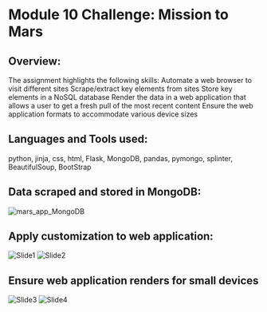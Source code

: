 # Module 10 Challenge: Mission to Mars

## Overview:
The assignment highlights the following skills:
Automate a web browser to visit different sites
Scrape/extract key elements from sites
Store key elements in a NoSQL database
Render the data in a web application that allows a user to get a fresh pull of the most recent content
Ensure the web application formats to accommodate various device sizes

## Languages and Tools used:
python, jinja, css, html, Flask, MongoDB, pandas, pymongo, splinter, BeautifulSoup, BootStrap

## Data scraped and stored in MongoDB:

![mars_app_MongoDB](https://user-images.githubusercontent.com/88041368/138779810-b9cb0d6e-1c67-48be-9340-e72576252f6e.png)

## Apply customization to web application:

![Slide1](https://user-images.githubusercontent.com/88041368/138780010-35e92457-f380-4f3c-9239-b1a8af27312a.JPG)
![Slide2](https://user-images.githubusercontent.com/88041368/138780011-4db31cc3-c2be-428e-b1b8-38446b601e0b.JPG)

## Ensure web application renders for small devices

![Slide3](https://user-images.githubusercontent.com/88041368/138780012-bc26a4a5-d576-4c84-b790-80639ef7bf42.JPG)
![Slide4](https://user-images.githubusercontent.com/88041368/138780013-38394c1d-3dd7-46f8-96f6-0d31ab1f7636.JPG)
